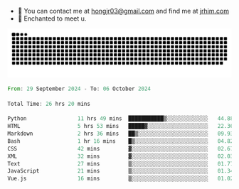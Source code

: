 - 📧 You can contact me at hongjr03@gmail.com and find me at [jrhim.com](https://jrhim.com/)
- 💜 Enchanted to meet u.

![snake_animation](https://raw.githubusercontent.com/hongjr03/hongjr03/output/github-contribution-grid-snake.svg)

<!--START_SECTION:waka-->

```rust
From: 29 September 2024 - To: 06 October 2024

Total Time: 26 hrs 20 mins

Python                11 hrs 49 mins  ███████████▒░░░░░░░░░░░░░   44.88 %
HTML                  5 hrs 53 mins   █████▓░░░░░░░░░░░░░░░░░░░   22.36 %
Markdown              2 hrs 36 mins   ██▒░░░░░░░░░░░░░░░░░░░░░░   09.93 %
Bash                  1 hr 16 mins    █▒░░░░░░░░░░░░░░░░░░░░░░░   04.82 %
CSS                   42 mins         ▓░░░░░░░░░░░░░░░░░░░░░░░░   02.67 %
XML                   32 mins         ▓░░░░░░░░░░░░░░░░░░░░░░░░   02.03 %
Text                  27 mins         ▒░░░░░░░░░░░░░░░░░░░░░░░░   01.77 %
JavaScript            21 mins         ▒░░░░░░░░░░░░░░░░░░░░░░░░   01.34 %
Vue.js                16 mins         ▒░░░░░░░░░░░░░░░░░░░░░░░░   01.02 %
```

<!--END_SECTION:waka-->
